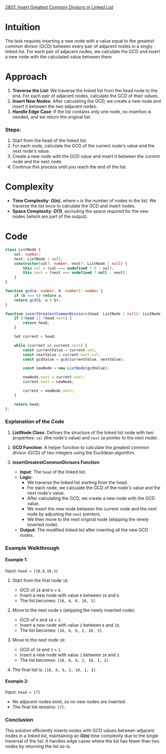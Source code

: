 [2807. Insert Greatest Common Divisors in Linked List](https://leetcode.com/problems/insert-greatest-common-divisors-in-linked-list/)

# Intuition

The task requires inserting a new node with a value equal to the greatest common divisor (GCD) between every pair of adjacent nodes in a singly linked list. For each pair of adjacent nodes, we calculate the GCD and insert a new node with the calculated value between them.

# Approach

1. **Traverse the List**: We traverse the linked list from the head node to the end. For each pair of adjacent nodes, calculate the GCD of their values.
2. **Insert New Nodes**: After calculating the GCD, we create a new node and insert it between the two adjacent nodes.
3. **Handle Edge Case**: If the list contains only one node, no insertion is needed, and we return the original list.

### Steps:

1. Start from the head of the linked list.
2. For each node, calculate the GCD of the current node's value and the next node's value.
3. Create a new node with the GCD value and insert it between the current node and the next node.
4. Continue this process until you reach the end of the list.

# Complexity

- **Time Complexity**: ***O(n)***, where `n` is the number of nodes in the list. We traverse the list once to calculate the GCD and insert nodes.
- **Space Complexity**: ***O(1)***, excluding the space required for the new nodes (which are part of the output).

# Code
```typescript
class ListNode {
    val: number;
    next: ListNode | null;
    constructor(val?: number, next?: ListNode | null) {
        this.val = (val === undefined ? 0 : val);
        this.next = (next === undefined ? null : next);
    }
}

function gcd(a: number, b: number): number {
    if (b === 0) return a;
    return gcd(b, a % b);
}

function insertGreatestCommonDivisors(head: ListNode | null): ListNode | null {
    if (!head || !head.next) {
        return head;
    }

    let current = head;

    while (current && current.next) {
        const currentValue = current.val;
        const nextValue = current.next.val;
        const gcdValue = gcd(currentValue, nextValue);

        const newNode = new ListNode(gcdValue);

        newNode.next = current.next;
        current.next = newNode;

        current = newNode.next;
    }

    return head;
};

```
### Explanation of the Code

1. **ListNode Class**: Defines the structure of the linked list node with two properties: `val` (the node's value) and `next` (a pointer to the next node).
    
2. **GCD Function**: A helper function to calculate the greatest common divisor (GCD) of two integers using the Euclidean algorithm.
    
3. **insertGreatestCommonDivisors Function**:
    
    - **Input**: The `head` of the linked list.
    - **Logic**:
        - We traverse the linked list starting from the head.
        - For each node, we calculate the GCD of the node's value and the next node's value.
        - After calculating the GCD, we create a new node with the GCD value.
        - We insert the new node between the current node and the next node by adjusting the `next` pointers.
        - We then move to the next original node (skipping the newly inserted node).
    - **Output**: The modified linked list after inserting all the new GCD nodes.

### Example Walkthrough

#### Example 1:

Input: `head = [18,6,10,3]`

1. Start from the first node `18`:
    
    - GCD of `18` and `6` = `6`.
    - Insert a new node with value `6` between `18` and `6`.
    - The list becomes: `[18, 6, 6, 10, 3]`.
2. Move to the next node `6` (skipping the newly inserted node):
    
    - GCD of `6` and `10` = `2`.
    - Insert a new node with value `2` between `6` and `10`.
    - The list becomes: `[18, 6, 6, 2, 10, 3]`.
3. Move to the next node `10`:
    
    - GCD of `10` and `3` = `1`.
    - Insert a new node with value `1` between `10` and `3`.
    - The list becomes: `[18, 6, 6, 2, 10, 1, 3]`.
4. The final list is: `[18, 6, 6, 2, 10, 1, 3]`.
    

#### Example 2:

Input: `head = [7]`

- No adjacent nodes exist, so no new nodes are inserted.
- The final list remains: `[7]`.

### Conclusion

This solution efficiently inserts nodes with GCD values between adjacent nodes in a linked list, maintaining an ***O(n)*** time complexity due to the single traversal of the list. It handles edge cases where the list has fewer than two nodes by returning the list as-is.